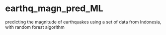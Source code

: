 # earthq_magn_pred_ML
predicting the magnitude of earthquakes using a set of data from Indonesia, with random forest algorithm
